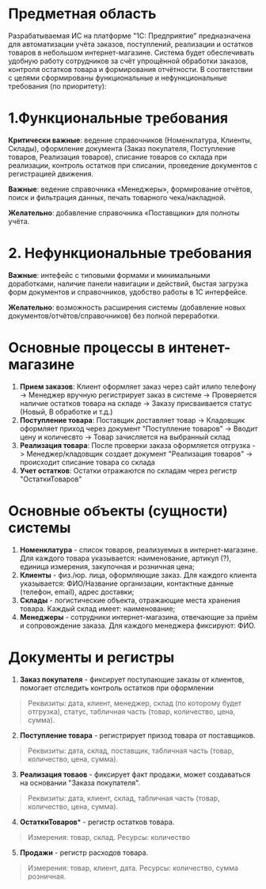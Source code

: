 # Предметная область
  
Разрабатываемая ИС на платформе "1С: Предприятие" предназначена для автоматизации учёта заказов, поступлений, реализации и остатков товаров в небольшом интернет-магазине. Система будет обеспечивать удобную работу сотрудников за счёт упрощённой обработки заказов, контроля остатков товара и формирования отчётности. В соответствии с целями сформированы функциональные и нефункциональные требования (по приоритету):

# 1.Функциональные требования

**Критически важные**: ведение справочников (Номенклатура, Клиенты, Склады), оформление документа (Заказ покупателя, Поступление товаров, Реализация товаров), списание товаров со склада при реализации, контроль остатков при списании, проведение документов с регистрацией движения. 

**Важные**: ведение справочника «Менеджеры», формирование отчётов, поиск и фильтрация данных, печать товарного чека/накладной.

**Желательно**: добавление справочника «Поставщики» для полноты учёта.

# 2. Нефункциональные требования

**Важные**: интефейс с типовыми формами и минимальными доработками, наличие панели навигации и действий, быстая загрузка форм документов и справочников, удобство работы в 1С интерфейсе.

**Желательно**: возможность расширения системы (добавление новых документов/отчётов/справочников) без полной переработки.

# Основные процессы в интенет-магазине

1. **Прием заказов**: Клиент оформляет заказ через сайт илипо телефону -> Менеджер вручную регистрирует заказ в системе -> Проверяется наличие остатков товара на складе -> Заказу присваивается статус (Новый, В обработке и т.д.)
2. **Поступление товара**: Поставщик доставляет товар -> Кладовщик оформляет приход через документ "Поступление товаров" -> Вводит цену и количесвто -> Товар зачисляется на выбранный склад
3. **Реализация товара**: После проверки заказа оформляется отгрузка -> Менеджер/кладовщик создает документ "Реализация товаров" -> происходит списание товара со склада
4. **Учет остатков**: Остатки отражаются по складам через регистр "ОстаткиТоваров"

# Основные объекты (сущности) системы

1. **Номенклатура** - список товаров, реализуемых в интернет-магазине. Для каждого товара указывается: наименование, артикул (?), единица измерения, закупочная и розничная цена;
2. **Клиенты** - физ./юр. лица, оформляющие заказ. Для каждого клиента указывается: ФИО/Название организации, контактные данные (телефон, email), адрес доставки;
4. **Склады** - логистические объекта, отражающие места хранения товара. Каждый склад имеет: наименование;
5. **Менеджеры** - сотрудники интернет-магазина, отвечающие за приём и сопровождение заказа. Для каждого менеджера фиксируют: ФИО.

# Документы и регистры

1. **Заказ покупателя** - фиксирует поступающие заказы от клиентов, помогает отследить контроль остатков при оформлении
>Реквизиты: дата, клиент, менеджер, склад (по которому будет отгрузка), статус, табличная часть (товар, количество, цена, сумма).

2. **Поступление товара** - регистрирует призод товара от поставщиков.
>Реквизиты: дата, склад, поставщик, табличная часть (товар, количество, цена, сумма).

3. **Реализация товаов** - фиксирует факт продажи, может создаваться на основании "Заказа покупателя".
>Реквизиты: дата, клиент, склад, табличная часть (товар, количество, цена, сумма).

4. **ОстаткиТоваров*** - регистр остатков товара.
>Измерения: товар, склад.
>Ресурсы: количество

5. **Продажи** - регистр расходов товара.
>Измерения: товар, клиент, дата.
>Ресурсы: количество, сумма розничная.
